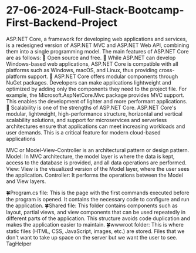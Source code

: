 # 27-06-2024-Full-Stack-Bootcamp-First-Backend-Project
ASP.NET Core, a framework for developing web applications and services, is a redesigned version of ASP.NET MVC and ASP.NET Web API, combining them into a single programming model.
The main features of ASP.NET Core are as follows:
🦋 Open source and free.
🦋 While ASP.NET can develop Windows-based web applications, ASP.NET Core is compatible with all platforms such as Windows, macOS, and Linux, thus providing cross-platform support.
🦋 ASP.NET Core offers modular components through NuGet packages. Developers can make applications lightweight and optimized by adding only the components they need to the project file. For example, the Microsoft.AspNetCore.Mvc package provides MVC support. This enables the development of lighter and more performant applications.
🦋 Scalability is one of the strengths of ASP.NET Core. ASP.NET Core's modular, lightweight, high-performance structure, horizontal and vertical scalability solutions, and support for microservices and serverless architectures ensure that applications can meet increasing workloads and user demands. This is a critical feature for modern cloud-based applications

MVC or Model-View-Controller is an architectural pattern or design pattern.
Model: In MVC architecture, the model layer is where the data is kept, access to the database is provided, and all data operations are performed.
View: View is the visualized version of the Model layer, where the user sees the application.
Controller: It performs the operations between the Model and View layers.

🍀Program.cs file: This is the page with the first commands executed before the program is opened. It contains the necessary code to configure and run the application.
🍀Shared file: This folder contains components such as layout, partial views, and view components that can be used repeatedly in different parts of the application. This structure avoids code duplication and makes the application easier to maintain.
🍀wwwroot folder: This is where static files (HTML, CSS, JavaScript, images, etc.) are stored. Files that we don't want to take up space on the server but we want the user to see.
TagHelper
  <a asp-controller="Bootcamp" asp-action="Details" asp-route-id = "@Model.Id">
